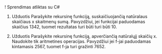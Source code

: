 ! Sprendimas atliktas su C#

1. Užduotis
Parašykite rekursinę funkciją, suskaičiuojančią natūralaus skaičiaus x skaitmenų sumą. Pavyzdžiui, jei funkcijai paduodamas skaičius 1342, tuomet rezultatas turi būti turi būti 10.

2. Užduotis
Parašykite rekursinę funkciją, apverčiančią natūralųjį skaičių x. Naudokite tik aritmetines operacijas. Pavyzdžiui jei f-jai paduodamas kintamasis 2567, tuomet f-ja turi gražinti 7652.